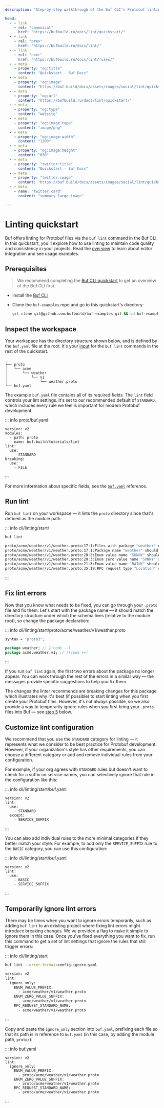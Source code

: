 ```yaml
---
description: "Step-by-step walkthrough of the Buf CLI's Protobuf linting features"

head:
  - - link
    - rel: "canonical"
      href: "https://bufbuild.ru/docs/lint/quickstart/"
  - - link
    - rel: "prev"
      href: "https://bufbuild.ru/docs/lint/"
  - - link
    - rel: "next"
      href: "https://bufbuild.ru/docs/lint/rules/"
  - - meta
    - property: "og:title"
      content: "Quickstart - Buf Docs"
  - - meta
    - property: "og:image"
      content: "https://buf.build/docs/assets/images/social/lint/quickstart.png"
  - - meta
    - property: "og:url"
      content: "https://bufbuild.ru/docs/lint/quickstart/"
  - - meta
    - property: "og:type"
      content: "website"
  - - meta
    - property: "og:image:type"
      content: "image/png"
  - - meta
    - property: "og:image:width"
      content: "1200"
  - - meta
    - property: "og:image:height"
      content: "630"
  - - meta
    - property: "twitter:title"
      content: "Quickstart - Buf Docs"
  - - meta
    - property: "twitter:image"
      content: "https://buf.build/docs/assets/images/social/lint/quickstart.png"
  - - meta
    - name: "twitter:card"
      content: "summary_large_image"

---
```


# Linting quickstart

Buf offers linting for Protobuf files via the `buf lint` command in the Buf CLI. In this quickstart, you'll explore how to use linting to maintain code quality and consistency in your projects. Read the [overview](../#key-concepts) to learn about editor integration and see usage examples.

## Prerequisites

> We recommend completing the [Buf CLI quickstart](../../cli/quickstart/) to get an overview of the Buf CLI first.

- Install the [Buf CLI](../../cli/installation/)
- Clone the `buf-examples` repo and go to this quickstart's directory:

  ```sh
  git clone git@github.com:bufbuild/buf-examples.git && cd buf-examples/cli/linting/start
  ```

## Inspect the workspace

Your workspace has the directory structure shown below, and is defined by the `buf.yaml` file at the root. It's your [input](../../reference/inputs/) for the `buf lint` commands in the rest of the quickstart.

```text
.
├── proto
│   └── acme
│       └── weather
│           └── v1
│               └── weather.proto
└── buf.yaml
```

The example `buf.yaml` file contains all of its required fields. The `lint` field controls your lint settings. It's set to our recommended default of `STANDARD`, which includes every rule we feel is important for modern Protobuf development.

::: info proto/buf.yaml

```yaml{5,6,7}
version: v2
modules:
  - path: proto
    name: buf.build/tutorials/lint
lint:
  use:
    - STANDARD
breaking:
  use:
    - FILE
```

:::

For more information about specific fields, see the [`buf.yaml`](../../configuration/v2/buf-yaml/) reference.

## Run lint

Run `buf lint` on your workspace — it lints the `proto` directory since that's defined as the module path:

::: info cli/linting/start/

```sh
buf lint

proto/acme/weather/v1/weather.proto:17:1:Files with package "weather" must be within a directory "weather" relative to root but were in directory "acme/weather/v1".
proto/acme/weather/v1/weather.proto:17:1:Package name "weather" should be suffixed with a correctly formed version, such as "weather.v1".
proto/acme/weather/v1/weather.proto:20:3:Enum value name "SUNNY" should be prefixed with "CONDITION_".
proto/acme/weather/v1/weather.proto:20:3:Enum zero value name "SUNNY" should be suffixed with "_UNSPECIFIED".
proto/acme/weather/v1/weather.proto:21:3:Enum value name "RAINY" should be prefixed with "CONDITION_".
proto/acme/weather/v1/weather.proto:35:19:RPC request type "Location" should be named "GetWeatherRequest" or "WeatherServiceGetWeatherRequest".
```

:::

## Fix lint errors

Now that you know what needs to be fixed, you can go through your `.proto` file and fix them. Let's start with the package name — it should match the directory structure under which the schema lives (relative to the module root), so change the package declaration:

::: info cli/linting/start/proto/acme/weather/v1/weather.proto

```protobuf
syntax = "proto3";

package weather; // [!code --]
package acme.weather.v1; // [!code ++]
```

:::

If you run `buf lint` again, the first two errors about the package no longer appear. You can work through the rest of the errors in a similar way — the messages provide specific suggestions to help you fix them.

The changes the linter recommends are breaking changes for this package, which illustrates why it's best (if possible) to start linting when you first create your Protobuf files. However, it's not always possible, so we also provide a way to temporarily ignore rules when you first bring your `.proto` files into Buf — see [step 5](#step5) below.

## Customize lint configuration

We recommend that you use the `STANDARD` category for linting — it represents what we consider to be best practice for Protobuf development. However, if your organization's style has other requirements, you can choose a different category or add and remove individual rules from your configuration.

For example, if your org agrees with `STANDARD` rules but doesn't want to check for a suffix on service names, you can selectively ignore that rule in the configuration like this:

::: info cli/linting/start/buf.yaml

```yaml{5,6}
version: v2
lint:
  use:
    - STANDARD
  except:
    - SERVICE_SUFFIX
```

:::

You can also add individual rules to the more minimal categories if they better match your style. For example, to add only the `SERVICE_SUFFIX` rule to the `BASIC` category, you can use this configuration:

::: info cli/linting/start/buf.yaml

```yaml{3,4,5}
version: v2
lint:
  use:
    - BASIC
    - SERVICE_SUFFIX
```

:::

## Temporarily ignore lint errors

There may be times when you want to ignore errors temporarily, such as adding `buf lint` to an existing project where fixing lint errors might introduce breaking changes. We've provided a flag to make it simple to ignore them in this case. Once you've fixed everything you want to fix, run this command to get a set of lint settings that ignore the rules that still trigger errors:

::: info cli/linting/start

```sh
buf lint --error-format=config-ignore-yaml

version: v2
lint:
  ignore_only:
    ENUM_VALUE_PREFIX:
      - acme/weather/v1/weather.proto
    ENUM_ZERO_VALUE_SUFFIX:
      - acme/weather/v1/weather.proto
    RPC_REQUEST_STANDARD_NAME:
      - acme/weather/v1/weather.proto
```

:::

Copy and paste the `ignore_only` section into `buf.yaml`, prefixing each file so that its path is in reference to `buf.yaml` (in this case, by adding the module path, `proto/`):

::: info buf.yaml

```yaml{5,7,9}
version: v2
lint:
  ignore_only:
    ENUM_VALUE_PREFIX:
      - proto/acme/weather/v1/weather.proto
    ENUM_ZERO_VALUE_SUFFIX:
      - proto/acme/weather/v1/weather.proto
    RPC_REQUEST_STANDARD_NAME:
      - proto/acme/weather/v1/weather.proto
```

:::
